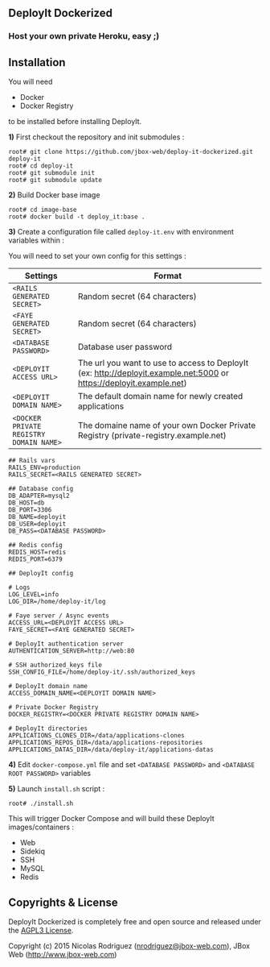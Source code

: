 ## DeployIt Dockerized

### Host your own private Heroku, easy ;)

## Installation

You will need
* Docker
* Docker Registry

 to be installed before installing DeployIt.


**1)** First checkout the repository and init submodules :

    root# git clone https://github.com/jbox-web/deploy-it-dockerized.git deploy-it
    root# cd deploy-it
    root# git submodule init
    root# git submodule update

**2)** Build Docker base image

    root# cd image-base
    root# docker build -t deploy_it:base .

**3)** Create a configuration file called ```deploy-it.env``` with environment variables within :

You will need to set your own config for this settings :

Settings | Format
---------|--------
```<RAILS GENERATED SECRET>```              | Random secret (64 characters)
```<FAYE GENERATED SECRET>```               | Random secret (64 characters)
```<DATABASE PASSWORD>```                   | Database user password
```<DEPLOYIT ACCESS URL>```                 | The url you want to use to access to DeployIt (ex: http://deployit.example.net:5000 or https://deployit.example.net)
```<DEPLOYIT DOMAIN NAME>```                | The default domain name for newly created applications
```<DOCKER PRIVATE REGISTRY DOMAIN NAME>``` | The domaine name of your own Docker Private Registry (private-registry.example.net)

    ## Rails vars
    RAILS_ENV=production
    RAILS_SECRET=<RAILS GENERATED SECRET>

    ## Database config
    DB_ADAPTER=mysql2
    DB_HOST=db
    DB_PORT=3306
    DB_NAME=deployit
    DB_USER=deployit
    DB_PASS=<DATABASE PASSWORD>

    ## Redis config
    REDIS_HOST=redis
    REDIS_PORT=6379

    ## DeployIt config

    # Logs
    LOG_LEVEL=info
    LOG_DIR=/home/deploy-it/log

    # Faye server / Async events
    ACCESS_URL=<DEPLOYIT ACCESS URL>
    FAYE_SECRET=<FAYE GENERATED SECRET>

    # DeployIt authentication server
    AUTHENTICATION_SERVER=http://web:80

    # SSH authorized_keys file
    SSH_CONFIG_FILE=/home/deploy-it/.ssh/authorized_keys

    # DeployIt domain name
    ACCESS_DOMAIN_NAME=<DEPLOYIT DOMAIN NAME>

    # Private Docker Registry
    DOCKER_REGISTRY=<DOCKER PRIVATE REGISTRY DOMAIN NAME>

    # DeployIt directories
    APPLICATIONS_CLONES_DIR=/data/applications-clones
    APPLICATIONS_REPOS_DIR=/data/applications-repositories
    APPLICATIONS_DATAS_DIR=/data/deploy-it/applications-datas


**4)** Edit ```docker-compose.yml``` file and set  ```<DATABASE PASSWORD>``` and ```<DATABASE ROOT PASSWORD>``` variables

**5)** Launch ```install.sh``` script :

    root# ./install.sh

This will trigger Docker Compose and will build these DeployIt images/containers :

* Web
* Sidekiq
* SSH
* MySQL
* Redis

## Copyrights & License

DeployIt Dockerized is completely free and open source and released under the [AGPL3 License](https://github.com/jbox-web/deploy-it-dockerized/blob/master/LICENSE).

Copyright (c) 2015 Nicolas Rodriguez (nrodriguez@jbox-web.com), JBox Web (http://www.jbox-web.com)
